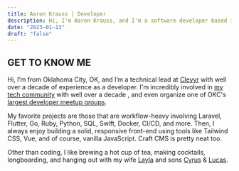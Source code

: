 ```yaml
---
title: Aaron Krauss | Developer
description: Hi, I'm Aaron Krauss, and I'm a software developer based in Oklahoma City, OK, currently working at Clevyr.
date: "2023–01–13"
draft: "false"
---
```

## GET TO KNOW ME

Hi, I’m from Oklahoma City, OK, and I’m a technical lead at
<a href="https://clevyr.com" target="_blank">Clevyr</a> with well over a decade
of experience as a developer. I'm incredibly involved in
<a href="https://techlahoma.org" target="_blank">my tech community</a>
with well over a decade , and even organize one of OKC's
<a href="https://www.meetup.com/OKCWebDevs/" target="_blank">largest developer meetup groups</a>.

My favorite projects are those that are workflow-heavy involving Laravel,
Flutter, Go, Ruby, Python, SQL, Swift, Docker, CI/CD, and more. Then, I always
enjoy building a solid, responsive front-end using tools like Tailwind CSS, Vue,
and of course, vanilla JavaScript. Craft CMS is pretty neat too.

Other than coding, I like brewing a hot cup of tea, making cocktails,
longboarding, and hanging out with my wife
<a href="https://laylakrauss.dev" target="_blank">Layla</a>
and sons
<a href="https://cyruskrauss.com" target="_blank">Cyrus</a> &
<a href="https://lucaskrauss.dev" target="_blank">Lucas</a>.
